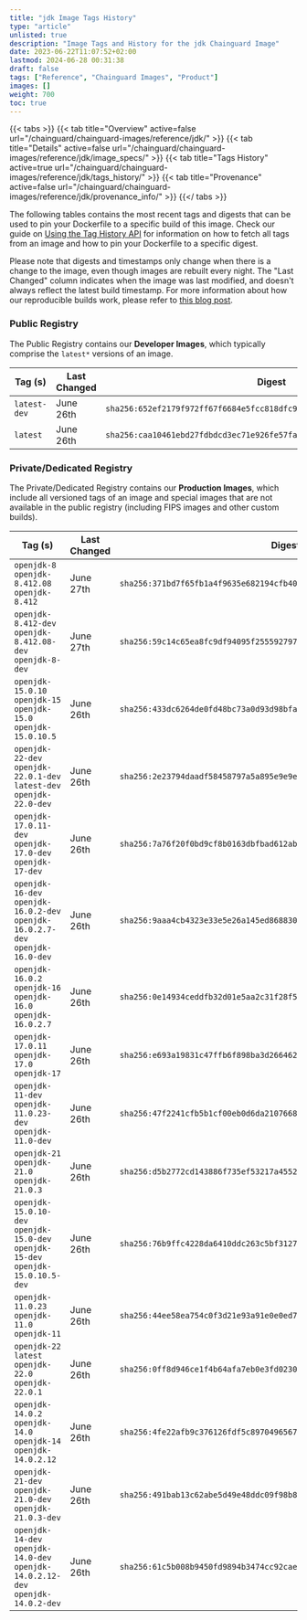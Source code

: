 ```yaml
---
title: "jdk Image Tags History"
type: "article"
unlisted: true
description: "Image Tags and History for the jdk Chainguard Image"
date: 2023-06-22T11:07:52+02:00
lastmod: 2024-06-28 00:31:38
draft: false
tags: ["Reference", "Chainguard Images", "Product"]
images: []
weight: 700
toc: true
---
```


{{< tabs >}}
{{< tab title="Overview" active=false url="/chainguard/chainguard-images/reference/jdk/" >}}
{{< tab title="Details" active=false url="/chainguard/chainguard-images/reference/jdk/image_specs/" >}}
{{< tab title="Tags History" active=true url="/chainguard/chainguard-images/reference/jdk/tags_history/" >}}
{{< tab title="Provenance" active=false url="/chainguard/chainguard-images/reference/jdk/provenance_info/" >}}
{{</ tabs >}}

The following tables contains the most recent tags and digests that can be used to pin your Dockerfile to a specific build of this image. Check our guide on [Using the Tag History API](/chainguard/chainguard-images/using-the-tag-history-api/) for information on how to fetch all tags from an image and how to pin your Dockerfile to a specific digest.

Please note that digests and timestamps only change when there is a change to the image, even though images are rebuilt every night. The "Last Changed" column indicates when the image was last modified, and doesn't always reflect the latest build timestamp. For more information about how our reproducible builds work, please refer to [this blog post](https://www.chainguard.dev/unchained/reproducing-chainguards-reproducible-image-builds).

### Public Registry
The Public Registry contains our **Developer Images**, which typically comprise the `latest*` versions of an image.

| Tag (s)       | Last Changed | Digest                                                                    |
|---------------|--------------|---------------------------------------------------------------------------|
|  `latest-dev` | June 26th    | `sha256:652ef2179f972ff67f6684e5fcc818dfc9b19b3c6e7f2fa15ec22069c79da519` |
|  `latest`     | June 26th    | `sha256:caa10461ebd27fdbdcd3ec71e926fe57fa10c76237b17afb6933a7f2a3f7522c` |


### Private/Dedicated Registry
The Private/Dedicated Registry contains our **Production Images**, which include all versioned tags of an image and special images that are not available in the public registry (including FIPS images and other custom builds).

| Tag (s)                                                                            | Last Changed | Digest                                                                    |
|------------------------------------------------------------------------------------|--------------|---------------------------------------------------------------------------|
|  `openjdk-8` `openjdk-8.412.08` `openjdk-8.412`                                    | June 27th    | `sha256:371bd7f65fb1a4f9635e682194cfb404c053d36b98d4f8dbc69a27d419d113a5` |
|  `openjdk-8.412-dev` `openjdk-8.412.08-dev` `openjdk-8-dev`                        | June 27th    | `sha256:59c14c65ea8fc9df94095f255592797c642dec8198d1ee9ca3a7fcb6b799b8e9` |
|  `openjdk-15.0.10` `openjdk-15` `openjdk-15.0` `openjdk-15.0.10.5`                 | June 26th    | `sha256:433dc6264de0fd48bc73a0d93d98bfa2370ee59465deb5261c300de47b026ec3` |
|  `openjdk-22-dev` `openjdk-22.0.1-dev` `latest-dev` `openjdk-22.0-dev`             | June 26th    | `sha256:2e23794daadf58458797a5a895e9e9e0e5c6f909d9b9f61c881b223f035cdfd0` |
|  `openjdk-17.0.11-dev` `openjdk-17.0-dev` `openjdk-17-dev`                         | June 26th    | `sha256:7a76f20f0bd9cf8b0163dbfbad612ab056cebaaf24f81fd9a87f959c0ecbcf46` |
|  `openjdk-16-dev` `openjdk-16.0.2-dev` `openjdk-16.0.2.7-dev` `openjdk-16.0-dev`   | June 26th    | `sha256:9aaa4cb4323e33e5e26a145ed86883091fbd98452a052ce9de979b8a772f06f2` |
|  `openjdk-16.0.2` `openjdk-16` `openjdk-16.0` `openjdk-16.0.2.7`                   | June 26th    | `sha256:0e14934ceddfb32d01e5aa2c31f28f5a238d53b69287edd2656aa8b40940766b` |
|  `openjdk-17.0.11` `openjdk-17.0` `openjdk-17`                                     | June 26th    | `sha256:e693a19831c47ffb6f898ba3d266462eb8bc0d5179efb11d7d52bb41f5bf0413` |
|  `openjdk-11-dev` `openjdk-11.0.23-dev` `openjdk-11.0-dev`                         | June 26th    | `sha256:47f2241cfb5b1cf00eb0d6da2107668a83872f74a481e8efe6658966dde7740b` |
|  `openjdk-21` `openjdk-21.0` `openjdk-21.0.3`                                      | June 26th    | `sha256:d5b2772cd143886f735ef53217a455222c5d80764c784a735255990e179150cf` |
|  `openjdk-15.0.10-dev` `openjdk-15.0-dev` `openjdk-15-dev` `openjdk-15.0.10.5-dev` | June 26th    | `sha256:76b9ffc4228da6410ddc263c5bf3127fbb4232ac30229a5183d192281ddd0a30` |
|  `openjdk-11.0.23` `openjdk-11.0` `openjdk-11`                                     | June 26th    | `sha256:44ee58ea754c0f3d21e93a91e0e0ed7d08f29d47fc43f71770df5be3fff53e8f` |
|  `openjdk-22` `latest` `openjdk-22.0` `openjdk-22.0.1`                             | June 26th    | `sha256:0ff8d946ce1f4b64afa7eb0e3fd02304e4b030fbcce7135d16e09e2941388c32` |
|  `openjdk-14.0.2` `openjdk-14.0` `openjdk-14` `openjdk-14.0.2.12`                  | June 26th    | `sha256:4fe22afb9c376126fdf5c897049656728d785d906c815192ba2abb3f3b158cb3` |
|  `openjdk-21-dev` `openjdk-21.0-dev` `openjdk-21.0.3-dev`                          | June 26th    | `sha256:491bab13c62abe5d49e48ddc09f98b88fe4d1ad9951573c04b1035344ff375f3` |
|  `openjdk-14-dev` `openjdk-14.0-dev` `openjdk-14.0.2.12-dev` `openjdk-14.0.2-dev`  | June 26th    | `sha256:61c5b008b9450fd9894b3474cc92cae77d81b29c3573d0adb77c66f17d4c87d0` |

